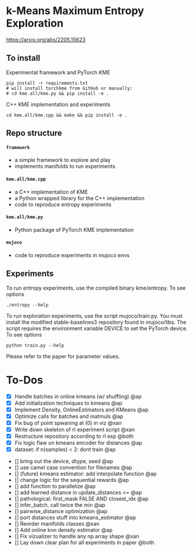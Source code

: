 # k-Means Maximum Entropy Exploration

https://arxiv.org/abs/2205.15623

## To install

Experimental framework and PyTorch KME
```
pip install -r requirements.txt
# will install torchkme from GitHub or manually:
# cd kme.all/kme.py && pip install -e .
```

C++ KME implementation and experiments
```
cd kme.all/kme.cpp && make && pip install -e .
```

## Repo structure

#### `framework`
- a simple framework to explore and play
- implements manifolds to run experiments

#### `kme.all/kme.cpp`
- a C++ implementation of KME
- a Python wrapped library for the C++ implementation
- code to reproduce entropy experiments

#### `kme.all/kme.py`
- Python package of PyTorch KME implementation

#### `mujoco`
- code to reproduce experiments in mujoco envs


## Experiments

To run entropy experiments, use the compiled binary kme/entropy. To see options
```
./entropy --help  
```

To run exploration experiments, use the script mujoco/train.py. You must install the modified stable-baselines3 repository found in mujoco/libs. The script requires the environment variable DEVICE to set the PyTorch device. To see options

```
python train.py --help
```

Please refer to the paper for parameter values. 

# To-Dos

- [x] Handle batches in online kmeans (w/ shuffling) @ap
- [x] Add initialization techniques to kmeans @ap
- [x] Implement Density, OnlineEstimators and KMeans @ap
- [x] Optimize calls for batches and matmuls @ap
- [x] Fix bug of point spwaning at (0) in viz @xan
- [x] Write down skeleton of rl experiment script @xan
- [x] Restructure repository according to rl exp @both
- [x] Fix logic flaw on kmeans encoder for distances @ap
- [x] dataset: if n(samples) < 2: dont train @ap
- [] bring out the device, dtype, seed @ap
- [] use camel case convention for filenames @ap
- [] (future) kmeans estimator: add interpolate function @ap
- [] change logic for the sequential rewards @ap
- [] add function to parallelize @ap
- [] add learned distance in update_distances <= @ap
- [] pathological: first_mask FALSE AND closest_idx @ap
- [] infer_batch, call twice the min @ap
- [] pairwise_distance optimization @ap
- [] port distances stuff into kmeans_estimator @ap
- [] Reorder manifolds classes @xan
- [] Add online knn density estimator @ap
- [] Fix vizualizer to handle any np.array shape @xan
- [] Lay down clear plan for all experiments in paper @both

